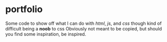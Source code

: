 # portfolio
Some code to show off what I can do with *html*, *js*, and *css*  though kind of difficult being a **noob** to css 
Obviously not meant to be copied, but should you find some inspiration, be inspired. 

